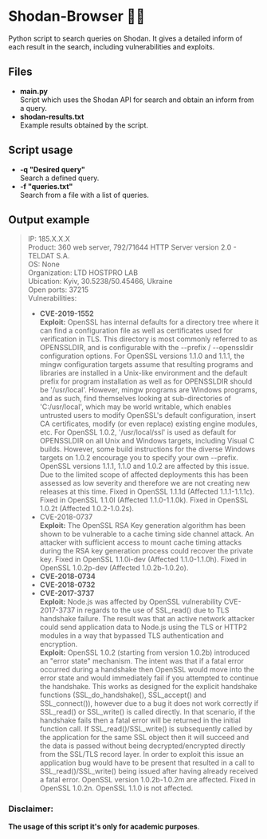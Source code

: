# Shodan-Browser :male_detective:
Python script to search queries on Shodan. It gives a detailed inform of each result in the search, including vulnerabilities and exploits.

## Files
- **main.py**  
Script which uses the Shodan API for search and obtain an inform from a query.
- **shodan-results.txt**  
Example results obtained by the script.

## Script usage

- **-q "Desired query"**  
Search a defined query.
- **-f "queries.txt"**  
Search from a file with a list of queries.

## Output example
>IP: 185.X.X.X  
>Product: 360 web server, 792/71644  HTTP Server version 2.0 - TELDAT S.A.  
>OS: None  
>Organization: LTD HOSTPRO LAB  
>Ubication: Kyiv, 30.5238/50.45466, Ukraine  
>Open ports: 37215  
>Vulnerabilities:  
>  - **CVE-2019-1552**  
**Exploit:** OpenSSL has internal defaults for a directory tree where it can find a configuration file as well as 
     certificates used for verification in TLS. This directory is most commonly referred to as OPENSSLDIR, 
     and is configurable with the --prefix / --openssldir configuration options. For OpenSSL versions 1.1.0 and 
     1.1.1, the mingw configuration targets assume that resulting programs and libraries are installed in a Unix-like environment and the default prefix for program installation as well as for OPENSSLDIR should be '/usr/local'. However, mingw programs are Windows programs, and as such, find themselves looking at sub-directories of 'C:/usr/local', which may be world writable, which enables untrusted users to modify OpenSSL's default configuration, insert CA certificates, modify (or even replace) existing engine modules, etc. For OpenSSL 1.0.2, '/usr/local/ssl' is used as default for OPENSSLDIR on all Unix and Windows targets, including Visual C builds. However, some build instructions for the diverse Windows targets on 1.0.2 encourage you to specify your own --prefix. OpenSSL versions 1.1.1, 1.1.0 and 1.0.2 are affected by this issue. Due to the limited scope of affected deployments this has been assessed as low severity and therefore we are not creating new releases at this time. Fixed in OpenSSL 1.1.1d (Affected 1.1.1-1.1.1c). Fixed in OpenSSL 1.1.0l (Affected 1.1.0-1.1.0k). Fixed in OpenSSL 1.0.2t (Affected 1.0.2-1.0.2s).
>  - CVE-2018-0737  
**Exploit:** The OpenSSL RSA Key generation algorithm has been shown to be vulnerable to a cache timing side channel attack. An attacker with sufficient access to mount cache timing attacks during the RSA key generation process could recover the private key. Fixed in OpenSSL 1.1.0i-dev (Affected 1.1.0-1.1.0h). Fixed in OpenSSL 1.0.2p-dev (Affected 1.0.2b-1.0.2o).
>  - **CVE-2018-0734**
>  - **CVE-2018-0732**
>  - **CVE-2017-3737**  
**Exploit:** Node.js was affected by OpenSSL vulnerability CVE-2017-3737 in regards to the use of SSL_read() due to TLS handshake failure. The result was that an active network attacker could send application data to Node.js using the TLS or HTTP2 modules in a way that bypassed TLS authentication and encryption.  
**Exploit:** OpenSSL 1.0.2 (starting from version 1.0.2b) introduced an "error state" mechanism. The intent was that if a fatal error occurred during a handshake then OpenSSL would move into the error state and would immediately fail if you attempted to continue the handshake. This works as designed for the explicit handshake functions (SSL_do_handshake(), SSL_accept() and SSL_connect()), however due to a bug it does not work correctly if SSL_read() or SSL_write() is called directly. In that scenario, if the handshake fails then a fatal error will be returned in the initial function call. If SSL_read()/SSL_write() is subsequently called by the application for the same SSL object then it will succeed and the data is passed without being decrypted/encrypted directly from the SSL/TLS record layer. In order to exploit this issue an application bug would have to be present that resulted in a call to SSL_read()/SSL_write() being issued after having already received a fatal error. OpenSSL version 1.0.2b-1.0.2m are affected. Fixed in OpenSSL 1.0.2n. OpenSSL 1.1.0 is not affected.


### Disclaimer:
**The usage of this script it's only for academic purposes**.
